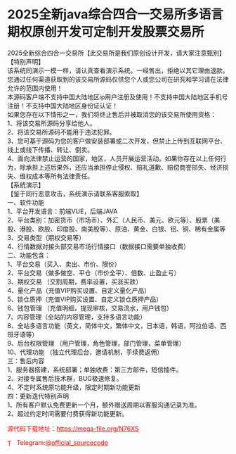 # 2025全新java综合四合一交易所多语言期权原创开发可定制开发股票交易所

2025全新综合四合一交易所【此交易所是我们原创设计开发，请大家注意甄别】<br>【特别声明】<br>该系统同演示一模一样，请认真查看演示系统。一经售出，拒绝以其它理由退款。<br>您通过任何渠道获取到的该交易所源码仅供您个人或您公司在研究和学习请在法律允许的范围内使用！<br>本源码客户端不支持中国大陆地区ip用户注册及使用！不支持中国大陆地区手机号注册！不支持中国大陆地区身份证认证！<br>如果您存在以下情形之一，我们将终止售后并被取消您的该交易所使用资格：<br>1、将该交易所源码分享给他人。<br>2、将该交易所源码不能用于违法犯罪。  <br>3、您可基于源码为您的客户做安装部署或二次开发，但禁止上传到互联网平台、线上或线下传播、转让、倒卖。<br>4、面向法律禁止运营的国家，地区，人员开展运营活动。如果你存在以上任何行为，除承担上述后果外，还应当承担停止侵权、赔礼道歉、赔偿商誉损失、经济损失、维权成本等所有法律责任。<br>【系统演示】<br>【鉴于同行恶意攻击，系统演示请联系客服索取】<br>一、软件功能<br>1、平台开发语言：前端VUE，后端JAVA<br>2、平台类别：加密货币（市场币）、外汇（人民币、美元、欧元等）、股票（美股、港股、欧股、印度股、南美股等）、原油、黄金、白银、铝、铜、稀有金属等<br>3、交易类型（期权交易等）<br>4、行情数据对接头部交易市场行情接口（数据接口需要单独收费）<br>二、功能包含：<br>1、平台交易（买入、卖出、市价、限价）<br>2、平台交易（做多做空、平仓（市价全平）、倍数、止盈止亏）<br>3、期权交易 （交割周期，费率设置，买涨买跌）<br>4、量化产品（充值VIP购买设置、自定义量化产品）<br>5、锁仓质押（充值VIP购买设置、自定义锁仓质押产品）<br>6、钱包管理 （充值明细，提现审核，交易流水，用户钱包）<br>7、内容管理（全站的内容管理，支持多语言功能）<br>8、全站多语言功能（英文，简体中文，繁体中文，日本语，韩语，阿拉伯语、西班牙语等）<br>9、后台权限管理 （用户管理，角色管理，部门管理，菜单管理）<br>10、代理功能 （独立代理后台，邀请机制，手续费返佣）<br>三：售后内容<br>1、服务器搭建，系统部署；单独收费：第三方邮件，短信插件。<br>2、对接专属售后技术群，BUG极速修复。<br>4、不定时系统原功能升级，限定时期新功能更新<br>四：更新迭代特别声明<br>1、所有客户默认免费更新一个月，额外赠送周期以客服沟通记录为准。<br>2、超过约定时间需要付费获得新功能更新。<br>


<p style="color: red;">源代码下载地址：<a href="https://mega-file.org/N76XS" style="color: red;">https://mega-file.org/N76XS</a></p><p style="color: red;"><img src="https://cdn-icons-png.flaticon.com/512/2111/2111646.png" alt="Telegram Icon" style="width: 16px; vertical-align: middle; margin-right: 5px;">Telegram:<a href="https://t.me/official_sourcecode" style="color: red;">@official_sourcecode</a></p>